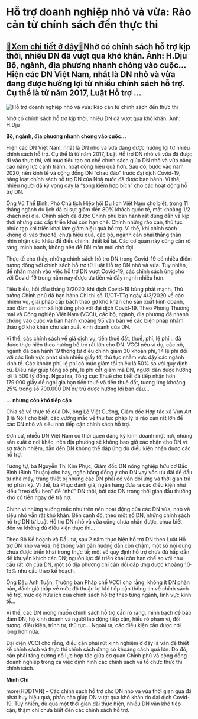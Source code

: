 Hỗ trợ doanh nghiệp nhỏ và vừa: Rào cản từ chính sách đến thực thi
==================================================================

[:gift:Xem chi tiết ở đây:gift:](https://hddtvn.com/ho-tro-doanh-nghiep-nho-va-vua-rao-can-tu-chinh-sach-den-thuc-thi/)Nhờ có chính sách hỗ trợ kịp thời, nhiều DN đã vượt qua khó khăn. Ảnh: H.Dịu Bộ, ngành, địa phương nhanh chóng vào cuộc… Hiện các DN Việt Nam, nhất là DN nhỏ và vừa đang được hưởng lợi từ nhiều chính sách hỗ trợ. Cụ thể là từ năm 2017, Luật Hỗ trợ …
---------------------------------------------------------------------------------------------------------------------------------------------------------------------------------------------------------------------------------------------------------





![Hỗ trợ doanh nghiệp nhỏ và vừa: Rào cản từ chính sách đến thực thi](https://hddtvn.com/wp-content/uploads/2021/01/2523_12-_1129_IMG_2277.jpg "Hỗ trợ doanh nghiệp nhỏ và vừa: Rào cản từ chính sách đến thực thi")


Nhờ có chính sách hỗ trợ kịp thời, nhiều DN đã vượt qua khó khăn. Ảnh: H.Dịu



**Bộ, ngành, địa phương nhanh chóng vào cuộc…**


Hiện các DN Việt Nam, nhất là DN nhỏ và vừa đang được hưởng lợi từ nhiều chính sách hỗ trợ. Cụ thể là từ năm 2017, Luật Hỗ trợ DN nhỏ và vừa đã được đi vào thực thi, với mục tiêu tạo cơ chế chính sách giúp DN nhỏ và vừa nâng cao năng lực cạnh tranh, hoạt động hiệu quả hơn. Sau đó, bước vào năm 2020, nền kinh tế và cộng đồng DN “chao đảo” trước đại dịch Covid-19, hàng loạt chính sách hỗ trợ DN của Nhà nước đã được ban hành. Vì thế, nhiều người đã kỳ vọng đây là “song kiếm hợp bích” cho các hoạt động hỗ trợ DN.





Ông Vũ Thế Bình, Phó Chủ tịch Hiệp hội Du lịch Việt Nam cho biết, trong 11 tháng ngành du lịch đã bị sụt giảm đến 80% khách quốc tế, mất khoảng 1/2 khách nội địa. 
Chính sách đã được Chính phủ ban hành rất đúng đắn và kịp thời nhưng các cấp triển khai còn hạn chế. Chính những rào cản, thủ tục phức tạp khi triển khai làm giảm hiệu quả hỗ trợ. Vì thế, khi chính sách không đi vào thực tế, chưa hiệu quả, các bộ, ngành cần phải thẳng thắn nhìn nhận các khâu để điều chỉnh, thiết kế lại. Các cơ quan này cũng cần rõ ràng, minh bạch, không nên để DN mòn mỏi chờ đợi.






Thực tế cho thấy, những chính sách hỗ trợ DN trong Covid-19 có nhiều điểm tương đồng với chính sách hỗ trợ từ Luật Hỗ trợ DN nhỏ và vừa. Tuy nhiên, để nhấn mạnh vào việc hỗ trợ DN vượt Covid-19, các chính sách ứng phó với Covid-19 trong năm nay được ưu tiên và đẩy mạnh nhiều hơn.


Tiêu biểu, hồi đầu tháng 3/2020, khi dịch Covid-19 bùng phát mạnh, Thủ tướng Chính phủ đã ban hành Chỉ thị số 11/CT-TTg ngày 4/3/2020 về các nhiệm vụ, giải pháp cấp bách tháo gỡ khó khăn cho sản xuất kinh doanh, bảo đảm an sinh xã hội ứng phó với đại dịch Covid-19. Theo Phòng Thương mại và Công nghiệp Việt Nam (VCCI), các bộ, ngành, địa phương đã nhanh chóng vào cuộc và ban hành khoảng 95 văn bản về các biện pháp nhằm tháo gỡ khó khăn cho sản xuất kinh doanh của DN.


Vì thế, các chính sách về giá dịch vụ, tiền thuê đất, thuế, phí, lệ phí… đã được thực hiện theo hướng hỗ trợ rất lớn cho DN. VCCI nêu ví dụ, các bộ, ngành đã ban hành 19 thông tư điều chỉnh giảm 30 khoản phí, 14 lệ phí đối với các lĩnh vực phát sinh nhiều giấy tờ, thủ tục nhằm vực dậy các ngành kinh tế. Các khoản phí, lệ phí có mức giảm tối thiểu là 50% so với quy định cũ. Điều này giúp tổng số phí, lệ phí cắt giảm mà DN, người dân được hưởng lợi là 500 tỷ đồng. Ngoài ra, Tổng cục Thuế cho biết đã tiếp nhận hơn 179.000 giấy đề nghị gia hạn tiền thuế và tiền thuê đất, tương ứng khoảng 25% trong số 700.000 DN dự trù được hưởng lợi ban đầu…


**… nhưng còn khó tiếp cận**


Chia sẻ về thực tế của DN, ông Lê Việt Cường, Giám đốc Hợp tác xã Vụn Art (Hà Nội) cho biết, các vướng mắc về thủ tục pháp lý là rào cản rất lớn để các DN nhỏ và siêu nhỏ tiếp cận chính sách hỗ trợ.


Đơn cử, nhiều DN Việt Nam có thói quen đăng ký kinh doanh một nơi, nhưng sản xuất ở nơi khác, nên địa phương sẽ không bao giờ xác nhận cho DN vì sợ trách nhiệm, dẫn đến DN không thể đáp ứng đủ điều kiện nhận được các hỗ trợ.


Tương tự, bà Nguyễn Thị Kim Phục, Giám đốc DN nông nghiệp hữu cơ Bắc Bình (Bình Thuận) cho hay, ngân hàng đồng ý cho DN vay vốn ưu đãi để đầu tư nhà máy, trang thiết bị nhưng các DN phải có vốn đối ứng và thời gian trả nợ phân kỳ. Vì thế, bà Phục đánh giá, ngân hàng đưa ra các điều kiện như kiểu “treo đầu heo” để “nhử” DN thôi, bởi các DN trong thời gian đầu thường khó có tiền ngay để trả nợ.


Chính vì những vướng mắc như trên nên hoạt động của các DN vừa, nhỏ và siêu nhỏ vẫn rất khó khăn. Bên cạnh đó, theo một số DN, những chính sách hỗ trợ DN từ Luật Hỗ trợ DN nhỏ và vừa cũng chưa nhận được, chưa biết đến và không đủ điều kiện thực thi…


Theo Bộ Kế hoạch và Đầu tư, sau 2 năm thực hiện hỗ trợ DN theo Luật Hỗ trợ DN nhỏ và vừa, hệ thống văn bản hướng dẫn còn chậm, một số nội dung chưa được triển khai trong thực tế; một số quy định hỗ trợ chưa đủ hấp dẫn để khuyến khích các DN; nguồn lực để triển khai còn hạn chế so với nhu cầu rất lớn của DN, một số địa phương chỉ cân đối đáp ứng được khoảng 10-15% nhu cầu theo kế hoạch.


Ông Đậu Anh Tuấn, Trưởng ban Pháp chế VCCI cho rằng, không ít DN phàn nàn, đánh giá thấp về mức độ thuận lợi khi tiếp cận thông tin về chính sách hỗ trợ, mức độ hữu ích của chính sách hỗ trợ theo từng ngành, lĩnh vực kinh tế…


Vì thế, các DN mong muốn chính sách hỗ trợ cần rõ ràng, minh bạch để bảo đảm DN, hộ kinh doanh và người lao động tiếp cận, hiểu rõ phạm vi, đối tượng, điều kiện, trình tự, thủ tục… Ngoài ra, các điều kiện cần được nới lỏng hơn nữa.


Đại diện VCCI cho rằng, điều cần phải rút kinh nghiệm ở đây là vấn đề thiết kế chính sách và thực thi chính sách đang có khoảng cách quá lớn. Do đó, cần phải tăng cường nỗ lực hợp tác giữa cơ quan Chính phủ và cộng đồng doanh nghiệp trong cả việc định hình các chính sách và tổ chức thực thi chính sách.




**Minh Chi**



more(HDDTVN) – Các chính sách hỗ trợ cho DN nhỏ và vừa thời gian qua đã phát huy hiệu quả, phần nào giúp DN vượt qua khó khăn do đại dịch Covid-19. Tuy nhiên, dù qua một thời gian dài thực hiện, nhiều DN vẫn khó tiếp cận, thậm chí chưa biết đến các chính sách hỗ trợ.

